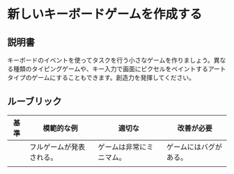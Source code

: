 # 新しいキーボードゲームを作成する

## 説明書

キーボードのイベントを使ってタスクを行う小さなゲームを作りましょう。異なる種類のタイピングゲームや、キー入力で画面にピクセルをペイントするアートタイプのゲームにすることもできます。創造力を発揮してください。

## ルーブリック

| 基準 | 模範的な例                | 適切な                 | 改善が必要 |
| -------- | ------------------------ | ------------------------ | ----------------- |
|          | フルゲームが発表される。 | ゲームは非常にミニマム。 | ゲームにはバグがある。 |
|          |